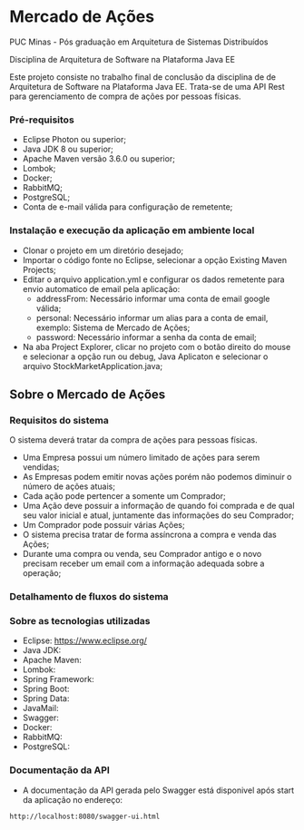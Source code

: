 # Mercado de Ações

PUC Minas - Pós graduação em Arquitetura de Sistemas Distribuídos

Disciplina de Arquitetura de Software na Plataforma Java EE

Este projeto consiste no trabalho final de conclusão  da disciplina de de Arquitetura de Software na Plataforma Java EE. Trata-se de uma API Rest para gerenciamento de compra de ações por pessoas físicas.

### Pré-requisitos

- Eclipse Photon ou superior;
- Java JDK 8 ou superior;
- Apache Maven versão 3.6.0 ou superior;
- Lombok;
- Docker;
- RabbitMQ;
- PostgreSQL;
- Conta de e-mail válida para configuração de remetente;

### Instalação e execução da aplicação em ambiente local

- Clonar o projeto em um diretório desejado;
- Importar o código fonte no Eclipse, selecionar a opção Existing Maven Projects;
- Editar o arquivo application.yml e configurar os dados remetente para envio automatico de email pela aplicação:
	* addressFrom: Necessário informar uma conta de email google válida;
	* personal: Necessário informar um alias para a conta de email, exemplo: Sistema de Mercado de Ações;
	* password: Necessário informar a senha da conta de email;
- Na aba Project Explorer, clicar no projeto com o botão direito do mouse e selecionar a opção run ou debug, Java Aplicaton e selecionar o arquivo StockMarketApplication.java;

## Sobre o Mercado de Ações

### Requisitos do sistema

O sistema deverá tratar da compra de ações para pessoas físicas.
- Uma Empresa possui um número limitado de ações para serem vendidas;
- As Empresas podem emitir novas ações porém não podemos diminuir o número de ações atuais;
- Cada ação pode pertencer a somente um Comprador;
- Uma Ação deve possuir a informação de quando foi comprada e de qual seu valor inicial e atual, juntamente das informações do seu Comprador;
- Um Comprador pode possuir várias Ações;
- O sistema precisa tratar de forma assíncrona a compra e venda das Ações;
- Durante uma compra ou venda, seu Comprador antigo e o novo precisam receber um email com a informação adequada sobre a operação;

### Detalhamento de fluxos do sistema

### Sobre as tecnologias utilizadas

- Eclipse: https://www.eclipse.org/
- Java JDK: 
- Apache Maven:
- Lombok:
- Spring Framework:
- Spring Boot:
- Spring Data:
- JavaMail:
- Swagger: 
- Docker:
- RabbitMQ:
- PostgreSQL:

### Documentação da API

* A documentação da API gerada pelo Swagger está disponivel após start da aplicação no endereço:

```sh
http://localhost:8080/swagger-ui.html
```


